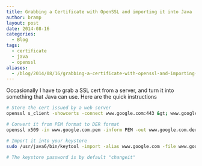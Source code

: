 ```yaml
---
title: Grabbing a Certificate with OpenSSL and importing it into Java
author: bramp
layout: post
date: 2014-08-16
categories:
  - Blog
tags:
  - certificate
  - java
  - openssl
aliases:
  - /blog/2014/08/16/grabbing-a-certificate-with-openssl-and-importing-it-into-java/
---
```

Occasionally I have to grab a SSL cert from a server, and turn it into something that Java can use. Here are the quick instructions

```bash
# Store the cert issued by a web server
openssl s_client -showcerts -connect www.google.com:443 &gt; www.google.com.pem

# Convert it from PEM format to DER format
openssl x509 -in www.google.com.pem -inform PEM -out www.google.com.der -outform DER

# Import it into your keystore
sudo /usr/java6/bin/keytool -import -alias www.google.com -file www.google.com.der -keystore /usr/java6/jre/lib/security/cacerts

# The keystore password is by default "changeit"
```
